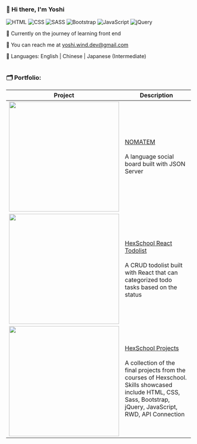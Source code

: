 ### 👋 Hi there, I'm Yoshi 

![HTML](https://img.shields.io/badge/HTML5-E34F26?style=for-the-badge&logo=html5&logoColor=white)
![CSS](https://img.shields.io/badge/CSS3-1572B6?style=for-the-badge&logo=css3&logoColor=white)
![SASS](https://img.shields.io/badge/Sass-CC6699?style=for-the-badge&logo=sass&logoColor=white)
![Bootstrap](https://img.shields.io/badge/Bootstrap-563D7C?style=for-the-badge&logo=bootstrap&logoColor=white)
![JavaScript](https://img.shields.io/badge/JavaScript-F7DF1E?style=for-the-badge&logo=javascript&logoColor=black)
![jQuery](https://img.shields.io/badge/jQuery-0769AD?style=for-the-badge&logo=jquery&logoColor=white)


🌱 Currently on the journey of learning front end

📮 You can reach me at yoshi.wind.dev@gmail.com 

💬 Languages: English | Chinese | Japanese (Intermediate)

#

### 🗂 Portfolio: 
|Project                  |Description|
|-----------------------|--------|
|<img src="https://imgur.com/RN5kvBI.jpg" width="300">   |[NOMATEM](https://github.com/yoshiyyc/nomatem)  <br/><br/> A language social board built with JSON Server    |
|<img src="https://imgur.com/Mv755Hp.jpg" width="300">  |[HexSchool React Todolist](https://github.com/yoshiyyc/hexschool_react-todolist) <br/><br/> A CRUD todolist built with React that can categorized todo tasks based on the status    |
|<img src="https://imgur.com/BNc0m0u.jpg" width="300">   |[HexSchool Projects](https://github.com/yoshiyyc/hexschool_project) <br/><br/> A collection of the final projects from the courses of Hexschool. <br/> Skills showcased include HTML, CSS, Sass, Bootstrap, jQuery, JavaScript, RWD, API Connection|



<!--
**yoshiyyc/yoshiyyc** is a ✨ _special_ ✨ repository because its `README.md` (this file) appears on your GitHub profile.

Here are some ideas to get you started:

- 🔭 I’m currently working on ...
- 🌱 I’m currently learning ...
- 👯 I’m looking to collaborate on ...
- 🤔 I’m looking for help with ...
- 💬 Ask me about ...
- 📫 How to reach me: ...
- 😄 Pronouns: ...
- ⚡ Fun fact: ...
-->
